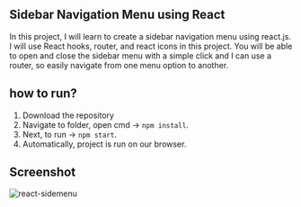 ## Sidebar Navigation Menu using React

 In this project, I will learn to create a sidebar navigation menu using react.js. I will use React hooks, router, and react icons in this project. You will be able to open and close the sidebar menu with a simple click and I can use a router, so easily navigate from one menu option to another.

## how to run?
1. Download the repository 
2. Navigate to folder, open cmd -> `npm install`.
3. Next, to run -> `npm start`.
4. Automatically, project is run on our browser.

## Screenshot

![react-sidemenu](https://user-images.githubusercontent.com/67471717/120633851-3e9cec80-c488-11eb-988a-ee5a22b7b12c.PNG)
